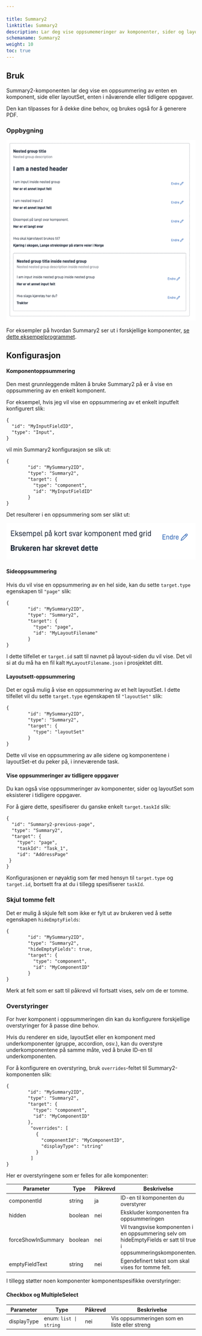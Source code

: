 ```yaml
---

title: Summary2  
linktitle: Summary2  
description: Lar deg vise oppsumemeringer av komponenter, sider og layoutSets  
schemaname: Summary2  
weight: 10   
toc: true
---
```


## Bruk

Summary2-komponenten lar deg vise en oppsummering av enten en komponent, side eller layoutSet, enten i nåværende eller tidligere oppgaver.

Den kan tilpasses for å dekke dine behov, og brukes også for å generere PDF.

### Oppbygning

![Summary2](./summary2.png "Eksempel på Summary2-komponenter inne i grupper")

For eksempler på hvordan Summary2 ser ut i forskjellige komponenter, [se dette eksempelprogrammet](https://ttd.apps.tt02.altinn.no/ttd/component-library).

## Konfigurasjon

#### Komponentoppsummering

Den mest grunnleggende måten å bruke Summary2 på er å vise en oppsummering av en enkelt komponent.

For eksempel, hvis jeg vil vise en oppsummering av et enkelt inputfelt konfigurert slik:

```json{hl_lines="6-"}
{
  "id": "MyInputFieldID",
  "type": "Input",
}
```

vil min Summary2 konfigurasjon se slik ut:

```json{hl_lines="6-"}
{
        "id": "MySummary2ID",
        "type": "Summary2",
        "target": {
          "type": "component",
          "id": "MyInputFieldID"
        }
}
```

Det resulterer i en oppsummering som ser slikt ut:

![Summary2](./examplesummary.png "Eksempel på Summary2-komponenter inne i grupper")

#### Sideoppsummering

Hvis du vil vise en oppsummering av en hel side, kan du sette ```target.type``` egenskapen til ```"page"``` slik:

```json{hl_lines="6-"}
{
        "id": "MySummary2ID",
        "type": "Summary2",
        "target": {
          "type": "page",
          "id": "MyLayoutFilename"
        }
}
```

I dette tilfellet er ```target.id``` satt til navnet på layout-siden du vil vise. Det vil si at du må ha en fil kalt ```MyLayoutFilename.json``` i prosjektet ditt.

#### Layoutsett-oppsummering

Det er også mulig å vise en oppsummering av et helt layoutSet. I dette tilfellet vil du sette ```target.type``` egenskapen til ```"layoutSet"``` slik:

```json{hl_lines="6-"}
{
        "id": "MySummary2ID",
        "type": "Summary2",
        "target": {
          "type": "layoutSet"
        }
}
```

Dette vil vise en oppsummering av alle sidene og komponentene i  layoutSet-et du peker på, i inneværende task.

#### Vise oppsummeringer av tidligere oppgaver

Du kan også vise oppsummeringer av komponenter, sider og layoutSet som eksisterer i tidligere oppgaver.

For å gjøre dette, spesifiserer du ganske enkelt ```target.taskId``` slik:

```json{hl_lines="6-"}
{
  "id": "Summary2-previous-page",
  "type": "Summary2",
  "target": {
    "type": "page",
    "taskId": "Task_1",
    "id": "AddressPage"
 }
}
```

Konfigurasjonen er nøyaktig som før med hensyn til ```target.type``` og ```target.id```, bortsett fra at du i tillegg spesifiserer ```taskId```.

### Skjul tomme felt

Det er mulig å skjule felt som ikke er fylt ut av brukeren ved å sette egenskapen ```hideEmptyFields```:

```json{hl_lines="6-"}
{
        "id": "MySummary2ID",
        "type": "Summary2",
        "hideEmptyFields": true,
        "target": {
          "type": "component",
          "id": "MyComponentID"
        }
}
```

Merk at felt som er satt til påkrevd vil fortsatt vises, selv om de er tomme.

### Overstyringer

For hver komponent i oppsummeringen din kan du konfigurere forskjellige overstyringer for å passe dine behov.

Hvis du renderer en side, layoutSet eller en komponent med underkomponenter (gruppe, accordion, osv.), kan du overstyre underkomponentene på samme måte, ved å bruke ID-en til underkomponenten.

For å konfigurere en overstyring, bruk ```overrides```-feltet til Summary2-komponenten slik:

```json{hl_lines="6-"}
{
        "id": "MySummary2ID",
        "type": "Summary2",
        "target": {
          "type": "component",
          "id": "MyComponentID"
        },
         "overrides": [
           {
             "componentId": "MyComponentID",
             "displayType": "string"
           }
         ]
}
```

Her er overstyringene som er felles for alle komponenter:

| Parameter       | Type    | Påkrevd | Beskrivelse                                                                                                            |
|-----------------|---------|---------|------------------------------------------------------------------------------------------------------------------------|
| componentId     | string  | ja      | ID-en til komponenten du overstyrer                                                                                    |
| hidden          | boolean | nei     | Ekskluder komponenten fra oppsummeringen                                                                               |
| forceShowInSummary       | boolean | nei     | Vil tvangsvise komponenten i en oppsummering selv om hideEmptyFields er satt til true i oppsummeringskomponenten. |
| emptyFieldText  | string  | nei     | Egendefinert tekst som skal vises for tomme felt.                                                                      |

I tillegg støtter noen komponenter komponentspesifikke overstyringer:

#### Checkbox og MultipleSelect

| Parameter       | Type                       | Påkrevd | Beskrivelse                              |
|-----------------|----------------------------|---------|------------------------------------------|
| displayType     | enum: ```list \| string``` | nei     | Vis oppsummeringen som en liste eller streng |

